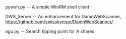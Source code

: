 #

pywsh.py    -- A simple WinRM shell client

DWS_Server  -- An enhancement for DamnWebScanner, https://github.com/swisskyrepo/DamnWebScanner/

agu.py      -- Search tipping point for A shares
